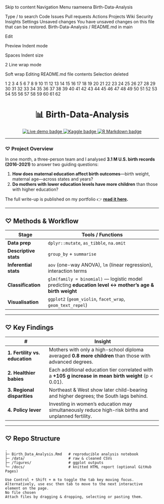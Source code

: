 Skip to content
Navigation Menu
raameena
Birth-Data-Analysis

Type / to search
Code
Issues
Pull requests
Actions
Projects
Wiki
Security
Insights
Settings
Unsaved changes
You have unsaved changes on this file that can be restored.
Birth-Data-Analysis
/
README.md
in
main

Edit

Preview
Indent mode

Spaces
Indent size

2
Line wrap mode

Soft wrap
Editing README.md file contents
Selection deleted


1
2
3
4
5
6
7
8
9
10
11
12
13
14
15
16
17
18
19
20
21
22
23
24
25
26
27
28
29
30
31
32
33
34
35
36
37
38
39
40
41
42
43
44
45
46
47
48
49
50
51
52
53
54
55
56
57
58
59
60
61
62
<!-- ---------------------------------------------------------
  Birth-Data-Analysis · Maternal Education & Birth Outcomes
---------------------------------------------------------- -->

<h1 align="center">📊 Birth-Data-Analysis</h1>

<p align="center">
  <a href="https://raameena.github.io/Portfolio/posts/BirthDataAnalysis_Post/">
    <img src="https://img.shields.io/badge/demo-live%20post-2ea44f?logo=githubpages&logoColor=white" alt="Live demo badge">
  </a>
  <a href="https://www.kaggle.com/datasets/danbraswell/temporary-us-births">
    <img src="https://img.shields.io/badge/dataset-Kaggle-blue?logo=kaggle" alt="Kaggle badge">
  </a>
  <a href="https://github.com/raameena/Birth-Data-Analysis/blob/main/Birth_Data_Analysis.Rmd">
    <img src="https://img.shields.io/badge/code-R%20Markdown-75AADB?logo=r" alt="R Markdown badge">
  </a>
</p>

---

### ♡ Project Overview
In one month, a three-person team and I analysed **3.1 M U.S. birth records (2016-2021)** to answer two guiding questions:

1. **How does maternal education affect birth outcomes**—birth weight, maternal age—across states and years?
2. **Do mothers with lower education levels have more children** than those with higher education?

The full write-up is published on my portfolio 👉 **[read it here](https://raameena.github.io/Portfolio/posts/BirthDataAnalysis_Post/).**

---

## ♡ Methods & Workflow

| Stage | Tools / Functions |
|-------|-------------------|
| **Data prep** | `dplyr::mutate`, `as_tibble`, `na.omit` |
| **Descriptive stats** | `group_by` + `summarise` |
| **Inferential stats** | `aov` (one-way ANOVA), `lm` (linear regression), interaction terms |
| **Classification** | `glm(family = binomial)` — logistic model predicting **education level ↔︎ mother’s age & birth weight** |
| **Visualisation** | `ggplot2` (`geom_violin`, `facet_wrap`, `geom_text_repel`) |

---

## ♡ Key Findings

| # | Insight |
|---|---------|
| **1. Fertility vs. education** | Mothers with only a high-school diploma averaged **0.8 more children** than those with advanced degrees. |
| **2. Healthier babies** | Each additional education tier correlated with a **+105 g increase in mean birth weight** (p < 0.01). |
| **3. Regional disparities** | Northeast & West show later child-bearing and higher degrees; the South lags behind. |
| **4. Policy lever** | Investing in women’s education may simultaneously reduce high-risk births and unplanned fertility. |

---

## ♡ Repo Structure

```text
.
├─ Birth_Data_Analysis.Rmd   # reproducible analysis notebook
├─ /data/                    # raw & cleaned CSVs
├─ /figures/                 # ggplot outputs
└─ /docs/                    # knitted HTML report (optional GitHub Pages)

Use Control + Shift + m to toggle the tab key moving focus. Alternatively, use esc then tab to move to the next interactive element on the page.
No file chosen
Attach files by dragging & dropping, selecting or pasting them.
